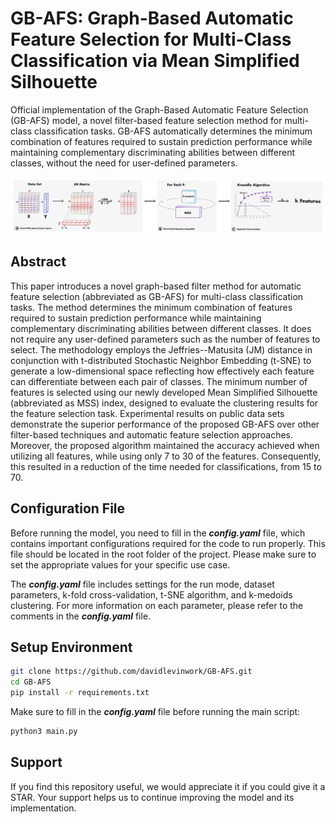# GB-AFS: Graph-Based Automatic Feature Selection for Multi-Class Classification via Mean Simplified Silhouette
Official implementation of the Graph-Based Automatic Feature Selection (GB-AFS) model, a novel filter-based feature selection method for multi-class classification tasks. GB-AFS automatically determines the minimum combination of features required to sustain prediction performance while maintaining complementary discriminating abilities between different classes, without the need for user-defined parameters.

![](Resources/GB-AFS.png)

## Abstract
This paper introduces a novel graph-based filter method for automatic feature selection (abbreviated as GB-AFS) for multi-class classification tasks. The method determines the minimum combination of features required to sustain prediction performance while maintaining complementary discriminating abilities between different classes. It does not require any user-defined parameters such as the number of features to select. The methodology employs the Jeffries--Matusita (JM) distance in conjunction with t-distributed Stochastic Neighbor Embedding (t-SNE) to generate a low-dimensional space reflecting how effectively each feature can differentiate between each pair of classes. The minimum number of features is selected using our newly developed Mean Simplified Silhouette (abbreviated as MSS) index, designed to evaluate the clustering results for the feature selection task. Experimental results on public data sets demonstrate the superior performance of the proposed GB-AFS over other filter-based techniques and automatic feature selection approaches. Moreover, the proposed algorithm maintained the accuracy achieved when utilizing all features, while using only $7%$ to $30%$ of the features. Consequently, this resulted in a reduction of the time needed for classifications, from $15%$ to $70%$.

## Configuration File
Before running the model, you need to fill in the ***config.yaml*** file, which contains important configurations required for the code to run properly. This file should be located in the root folder of the project. Please make sure to set the appropriate values for your specific use case.

The ***config.yaml*** file includes settings for the run mode, dataset parameters, k-fold cross-validation, t-SNE algorithm, and k-medoids clustering. For more information on each parameter, please refer to the comments in the ***config.yaml*** file.

## Setup Environment

```bash
git clone https://github.com/davidlevinwork/GB-AFS.git
cd GB-AFS
pip install -r requirements.txt
```
Make sure to fill in the ***config.yaml*** file before running the main script:
```bash
python3 main.py
```

## Support
If you find this repository useful, we would appreciate it if you could give it a STAR. Your support helps us to continue improving the model and its implementation.
